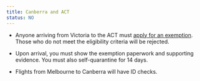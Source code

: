 ```yaml
---
title: Canberra and ACT
status: NO
---
```


- Anyone arriving from Victoria to the ACT must [apply for an
  exemption][exemption]. Those who do not meet the eligibility criteria will be
  rejected.

- Upon arrival, you must show the exemption paperwork and supporting evidence.
  You must also self-quarantine for 14 days.

- Flights from Melbourne to Canberra will have ID checks.

[exemption]: https://www.covid19.act.gov.au/exemption-application
